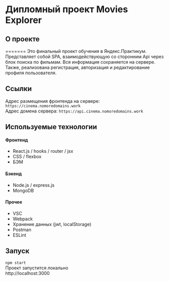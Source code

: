 # Дипломный проект Movies Explorer  

## О проекте
=======
Это финальный проект обучения в Яндекс.Практикум. Представляет собой SPA, взаимодействующую со сторонним Api через блок поиска по фильмам. Вся информация сохраняется на сервере. Также, реализована регистрация, авторизация и редактирование профиля пользователя. 
## Ссылки  
Адрес размещения фронтенда на сервере: `https://cinema.nomoredomains.work`  
Адрес домена сервера: `https://api.cinema.nomoredomains.work`  
## Используемые технологии  
#### Фронтенд  
- React.js / hooks / router / jsx  
- CSS / flexbox  
- БЭМ  
#### Бэкенд  
- Node.js / express.js  
- MongoDB  
#### Прочее  
- VSC  
- Webpack  
- Хранение данных (jwt, localStorage)  
- Postman  
- ESLint  
## Запуск  
`npm start`  
Проект запустится локально  
http://localhost:3000  
